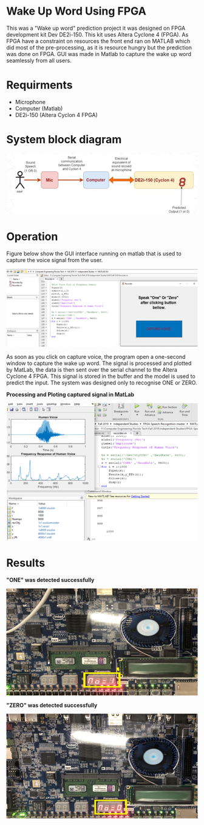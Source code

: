 # Wake Up Word Using FPGA

This was a "Wake up word" prediction project it was designed on FPGA development kit Dev DE2i-150. This kit uses Altera Cyclone 4 (FPGA). As FPGA have a constraint on resources the front end ran on MATLAB which did most of the pre-processing, as it is resource hungry but the prediction was done on FPGA. GUI was made in Matlab to capture the wake up word seamlessly from all users. 



# Requirments 

* Microphone 
* Computer (Matlab)
* DE2i-150 (Altera Cyclon 4 FPGA)

# System block diagram 

![System Design](https://github.com/adolfdcosta91/Wake-Up-Word-Using-FPGA/blob/master/GitHub/System.png)

# Operation 

Figure below show the GUI interface running on matlab that is used to capture the voice signal from the user.

![System Design](https://github.com/adolfdcosta91/Wake-Up-Word-Using-FPGA/blob/master/GitHub/Capture.png)

As soon as you click on capture voice, the program open a one-second window to capture the wake up word. The signal is processed and plotted by MatLab, the data is then sent over the serial channel to the Altera Cyclone 4 FPGA. This signal is stored in the buffer and the model is used to predict the input. The system was designed only to recognise ONE or ZERO. 

**Processing and Ploting captured signal in MatLab**
<br />

![Analysis](https://github.com/adolfdcosta91/Wake-Up-Word-Using-FPGA/blob/master/GitHub/Analysis.png)

# Results

**"ONE" was detected successfully**

![One](https://github.com/adolfdcosta91/Wake-Up-Word-Using-FPGA/blob/master/GitHub/One.png)

**"ZERO" was detected successfully**

![Zero](https://github.com/adolfdcosta91/Wake-Up-Word-Using-FPGA/blob/master/GitHub/Zero.png)
